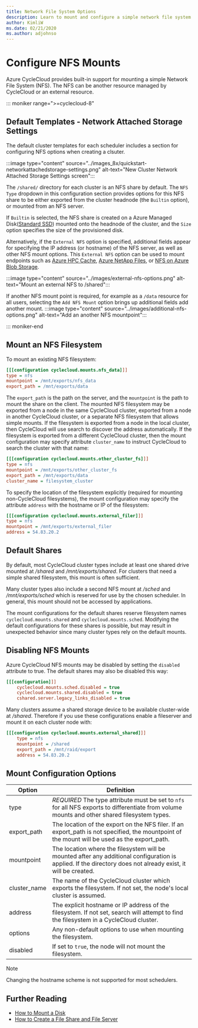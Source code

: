 ```yaml
---
title: Network File System Options
description: Learn to mount and configure a simple network file system (NFS) within Azure CycleCloud. Also learn about default shares and how to disable an NFS mount.
author: KimliW
ms.date: 02/21/2020
ms.author: adjohnso
---
```


# Configure NFS Mounts

Azure CycleCloud provides built-in support for mounting a simple Network File System (NFS).
The NFS can be another resource managed by CycleCloud or an external resource.

::: moniker range=">=cyclecloud-8"
## Default Templates - Network Attached Storage Settings

The default cluster templates for each scheduler includes a section for configuring NFS options when creating a clsuter.

:::image type="content" source="../images_8x/quickstart-networkattachedstorage-settings.png" alt-text="New Cluster Network Attached Storage Settings screen":::

The `/shared/` directory for each cluster is an NFS share by default. The `NFS Type` dropdown in this configuration section provides options for this NFS share to be either exported from the cluster headnode (the `Builtin` option), or mounted from an NFS server. 

If `Builtin` is selected, the NFS share is created on a Azure Managed Disk([Standard SSD](https://docs.microsoft.com/azure/virtual-machines/disks-types#standard-ssd)) mounted onto the headnode of the cluster, and the `Size` option specifies the size of the  provisioned disk.

Alternatively, if the `External NFS` option is specified, additional fields appear for specifying the IP address (or hostname) of the NFS server, as well as other NFS mount options. This `External NFS` option can be used to mount endpoints such as [Azure HPC Cache](https://docs.microsoft.com/azure/hpc-cache/hpc-cache-overview), [Azure NetApp Files](https://docs.microsoft.com/azure/azure-netapp-files/azure-netapp-files-introduction), or [NFS on Azure Blob Storage](https://docs.microsoft.com/azure/storage/blobs/network-file-system-protocol-support).

:::image type="content" source="../images/external-nfs-options.png" alt-text="Mount an external NFS to /shared":::

If another NFS mount point is required, for example as a `/data` resource for all users, selecting the `Add NFS Mount` option brings up additional fields add another mount.
:::image type="content" source="../images/additional-nfs-options.png" alt-text="Add an another NFS mountpoint":::




::: moniker-end

## Mount an NFS Filesystem

To mount an existing NFS filesystem:

``` ini
[[[configuration cyclecloud.mounts.nfs_data]]]
type = nfs
mountpoint = /mnt/exports/nfs_data
export_path = /mnt/exports/data
```

The `export_path` is the path on the server, and the `mountpoint` is the path to mount the share on the client. The mounted NFS filesystem may be exported from a node in the same CycleCloud cluster, exported from a node in another CycleCloud cluster, or a separate NFS filesystem that allows simple mounts. If the filesystem is exported from a node in the local cluster, then CycleCloud will use search to discover the address automatically. If the filesystem is exported from a different CycleCloud cluster, then the mount configuration may specify attribute `cluster_name` to instruct CycleCloud to search the cluster with that name:

``` ini
[[[configuration cyclecloud.mounts.other_cluster_fs]]]
type = nfs
mountpoint = /mnt/exports/other_cluster_fs
export_path = /mnt/exports/data
cluster_name = filesystem_cluster
```

To specify the location of the filesystem explicitly (required for mounting non-CycleCloud filesystems), the mount configuration may specify the attribute `address` with the hostname or IP of the filesystem:

``` ini
[[[configuration cyclecloud.mounts.external_filer]]]
type = nfs
mountpoint = /mnt/exports/external_filer
address = 54.83.20.2
```

## Default Shares

By default, most CycleCloud cluster types include at least one shared drive mounted at _/shared_ and _/mnt/exports/shared_. For clusters that need a simple shared filesystem, this mount is often sufficient.

Many cluster types also include a second NFS mount at _/sched_ and _/mnt/exports/sched_ which is reserved for use by the chosen scheduler. In general, this mount should not be accessed by applications.

The mount configurations for the default shares reserve filesystem names `cyclecloud.mounts.shared` and `cyclecloud.mounts.sched`. Modifying the default configurations for these shares is possible, but may result in unexpected behavior since many cluster types rely on the default mounts.

## Disabling NFS Mounts

Azure CycleCloud NFS mounts may be disabled by setting the `disabled` attribute to true. The default shares may also be disabled this way:

``` ini
[[[configuration]]]
    cyclecloud.mounts.sched.disabled = true
    cyclecloud.mounts.shared.disabled = true
    cshared.server.legacy_links_disabled = true
```

Many clusters assume a shared storage device to be available cluster-wide at _/shared_. Therefore if you use these configurations
enable a fileserver and mount it on each cluster node with:

``` ini
[[[configuration cyclecloud.mounts.external_shared]]]
    type = nfs
    mountpoint = /shared
    export_path = /mnt/raid/export
    address = 54.83.20.2
```

## Mount Configuration Options

| Option | Definition |
| ------ | ---------- |
| type          | *REQUIRED* The type attribute must be set to `nfs` for all NFS exports to differentiate from volume mounts and other shared filesystem types.   |
| export_path   | The location of the export on the NFS filer.  If an export_path is not specified, the  mountpoint of the mount will be used as the export_path.  |
| mountpoint    | The location where the filesystem will be mounted after any additional configuration is applied.  If the directory does not already exist, it will be created. |
| cluster_name  | The name of the CycleCloud cluster which exports the filesystem.  If not set, the node's local cluster is assumed.   |
| address       | The explicit hostname or IP address of the filesystem.  If not set, search will attempt to find the filesystem in a CycleCloud cluster. |
| options       | Any non-default options to use when mounting the filesystem.    |
| disabled      | If set to `true`, the node will not mount the filesystem.  |

> [!NOTE]
> Changing the hostname scheme is not supported for most schedulers.

## Further Reading

* [How to Mount a Disk](./mount-disk.md)
* [How to Create a File Share and File Server](./create-fileserver.md)